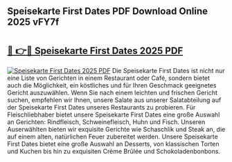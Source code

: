 ## Speisekarte First Dates PDF Download Online 2025 vFY7f

# <h2><a href="http://gca70n0.nevu.top/?p=Speisekarte+First+Dates">🔗 👉🔴 Speisekarte First Dates 2025 PDF</a></h2>

[![Speisekarte First Dates 2025 PDF](https://i.imgur.com/dBaPXMq.png)](http://gca70n0.nevu.top/?p=Speisekarte+First+Dates)
Die Speisekarte First Dates ist nicht nur eine Liste von Gerichten in einem Restaurant oder Café, sondern bietet auch die Möglichkeit, ein köstliches und für Ihren Geschmack geeignetes Gericht auszuwählen. Wenn Sie nach einem leichten und frischen Gericht suchen, empfehlen wir Ihnen, unsere Salate aus unserer Salatabteilung auf der Speisekarte First Dates unseres Restaurants zu probieren. Für Fleischliebhaber bietet unsere Speisekarte First Dates eine große Auswahl an Gerichten: Rindfleisch, Schweinefleisch, Huhn und Fisch. Unseren Auserwählten bieten wir exquisite Gerichte wie Schaschlik und Steak an, die auf einem alten, natürlichen Feuer zubereitet werden. Unsere Speisekarte First Dates bietet eine große Auswahl an Desserts, von klassischen Torten und Kuchen bis hin zu exquisiten Crème Brûlée und Schokoladenbonbons.
